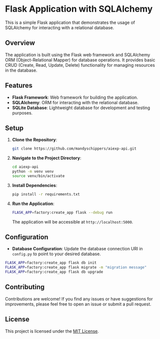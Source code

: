 # Flask Application with SQLAlchemy

This is a simple Flask application that demonstrates the usage of SQLAlchemy for interacting with a relational database.

## Overview

The application is built using the Flask web framework and SQLAlchemy ORM (Object-Relational Mapper) for database operations. It provides basic CRUD (Create, Read, Update, Delete) functionality for managing resources in the database.

## Features

- **Flask Framework**: Web framework for building the application.
- **SQLAlchemy**: ORM for interacting with the relational database.
- **SQLite Database**: Lightweight database for development and testing purposes.

## Setup

1. **Clone the Repository**:

    ```bash
    git clone https://github.com/mandyschippers/aiexp-api.git
    ```

2. **Navigate to the Project Directory**:

    ```bash
    cd aiexp-api
    python -m venv venv
    source venv/bin/activate
    ```

3. **Install Dependencies**:

    ```bash
    pip install -r requirements.txt
    ```

4. **Run the Application**:

    ```bash
    FLASK_APP=factory:create_app flask --debug run
    ```

    The application will be accessible at `http://localhost:5000`.

## Configuration

- **Database Configuration**: Update the database connection URI in `config.py` to point to your desired database.

```bash
FLASK_APP=factory:create_app flask db init
FLASK_APP=factory:create_app flask migrate -m "migration message"
FLASK_APP=factory:create_app flask db upgrade
```

## Contributing

Contributions are welcome! If you find any issues or have suggestions for improvements, please feel free to open an issue or submit a pull request.

## License

This project is licensed under the [MIT License](LICENSE).

